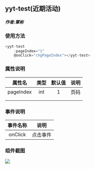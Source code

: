 ## yyt-test(近期活动)

##### 作者:覃彬
### 使用方法

```javascript
<yyt-test
	:pageIndex="1"
	@onClick="chgPageIndex"></yyt-test>
```

### 属性说明

|  属性名   | 类型 | 默认值 | 说明 |
| :-------: | :--: | :----: | :--: |
| pageIndex | int  |   1    | 页码 |
|           |      |        |      |
|           |      |        |      |

### 事件说明

| 事件名称 |   说明   |
| :------: | :------: |
| onClick  | 点击事件 |

### 组件截图
![](https://pic.cwyyt.cn/upload/img/20200424/100223223_yyt-test.png)